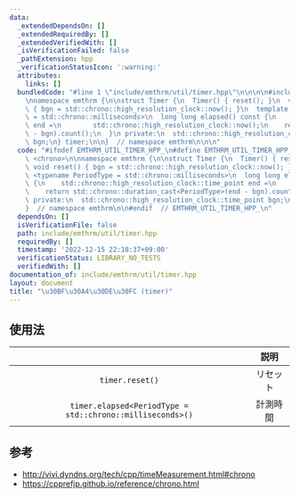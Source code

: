 ```yaml
---
data:
  _extendedDependsOn: []
  _extendedRequiredBy: []
  _extendedVerifiedWith: []
  _isVerificationFailed: false
  _pathExtension: hpp
  _verificationStatusIcon: ':warning:'
  attributes:
    links: []
  bundledCode: "#line 1 \"include/emthrm/util/timer.hpp\"\n\n\n\n#include <chrono>\n\
    \nnamespace emthrm {\n\nstruct Timer {\n  Timer() { reset(); }\n  void reset()\
    \ { bgn = std::chrono::high_resolution_clock::now(); }\n  template <typename PeriodType\
    \ = std::chrono::milliseconds>\n  long long elapsed() const {\n    std::chrono::high_resolution_clock::time_point\
    \ end =\n        std::chrono::high_resolution_clock::now();\n    return std::chrono::duration_cast<PeriodType>(end\
    \ - bgn).count();\n  }\n private:\n  std::chrono::high_resolution_clock::time_point\
    \ bgn;\n} timer;\n\n}  // namespace emthrm\n\n\n"
  code: "#ifndef EMTHRM_UTIL_TIMER_HPP_\n#define EMTHRM_UTIL_TIMER_HPP_\n\n#include\
    \ <chrono>\n\nnamespace emthrm {\n\nstruct Timer {\n  Timer() { reset(); }\n \
    \ void reset() { bgn = std::chrono::high_resolution_clock::now(); }\n  template\
    \ <typename PeriodType = std::chrono::milliseconds>\n  long long elapsed() const\
    \ {\n    std::chrono::high_resolution_clock::time_point end =\n        std::chrono::high_resolution_clock::now();\n\
    \    return std::chrono::duration_cast<PeriodType>(end - bgn).count();\n  }\n\
    \ private:\n  std::chrono::high_resolution_clock::time_point bgn;\n} timer;\n\n\
    }  // namespace emthrm\n\n#endif  // EMTHRM_UTIL_TIMER_HPP_\n"
  dependsOn: []
  isVerificationFile: false
  path: include/emthrm/util/timer.hpp
  requiredBy: []
  timestamp: '2022-12-15 22:18:37+09:00'
  verificationStatus: LIBRARY_NO_TESTS
  verifiedWith: []
documentation_of: include/emthrm/util/timer.hpp
layout: document
title: "\u30BF\u30A4\u30DE\u30FC (timer)"
---
```



## 使用法

||説明|
|:--:|:--:|
|`timer.reset()`|リセット|
|`timer.elapsed<PeriodType = std::chrono::milliseconds>()`|計測時間|


## 参考

- http://vivi.dyndns.org/tech/cpp/timeMeasurement.html#chrono
- https://cpprefjp.github.io/reference/chrono.html
